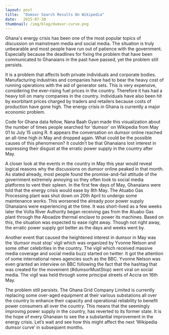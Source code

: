```yaml
---
layout: post 
title:  "Dumsor Search Results On Wikipedia"
date:   2015-07-30 
thumbnail: /img/blog/dumsor-curve.png
---
```

Ghana's energy crisis has been one of the most popular topics of discussion on mainstream media and social media. The situation is truly unbearable and most people have run out of patience with the government. Especially because the deadlines for fixing the problem that have been communicated to Ghanaians in the past have passed, yet the problem still persists.

It is a problem that affects both private individuals and corporate bodies. Manufacturing industries and companies have had to bear the heavy cost of running operations with the aid of generator sets. This is very expensive, considering the ever-rising fuel prices in the country. Therefore it has had a heavy toll on many companies in the country. Individuals have also been hit by exorbitant prices charged by traders and retailers because costs of production have gone high. The energy crisis in Ghana is currently a major economic problem.


Code for Ghana data fellow, Nana Baah Gyan made this visualization about the number of times people searched for ‘dumsor’ on Wikipedia from May 01 to July 15 using R. It appears the conversation on dumsor online reached an all-time high in May and dropped again. What could be the possible causes of this phenomenon? It couldn’t be that Ghanaians lost interest in expressing their disgust at the erratic power supply in the country after May.

A closer look at the events in the country in May this year would reveal logical reasons why the discussions on dumsor online peaked in that month. As stated already, most people found the promise-and-fail attitude of the government extremely annoying so they often took to social media platforms to vent their spleen. In the first few days of May, Ghanaians were told that the energy crisis would ease by 8th May. The Atuabo Gas Processing plant was shut down on 20th April to undergo some maintenance works. This worsened the already poor power supply Ghanaians were experiencing at the time. It was short-lived as a few weeks later the Volta River Authority began receiving gas from the Atuabo Gas plant through the Aboadze thermal enclave to power its machines. Based on this, the situation was expected to ease right away. Though not right away, the erratic power supply got better as the days and weeks went by.

Another event that caused the heightened interest in dumsor in May was the ‘dumsor must stop’ vigil which was organized by Yvonne Nelson and some other celebrities in the country. The vigil which received massive media coverage and social media buzz started on twitter. It got the attention of some international news agencies such as the BBC. Yvonne Nelson was even granted an interview on BBC following the fact that the hashtag that was created for the movement  (#dumsorMustStop) went viral on social media. The vigil was held through some principal streets of Accra on 16th May.

The problem still persists. The Ghana Grid Company Limited is currently replacing some over-aged equipment at their various substations all over the country to enhance their capacity and operational reliability to benefit power consumers all over the country. This means that the seemingly improving power supply in the country, has reverted to its former state. It is the hope of every Ghanaian to see the a substantial improvement in the energy crisis. Let’s wait and see how this might affect the next ‘Wikipedia dumsor curve’ in subsequent months. 
 
 
 
 
 



